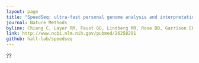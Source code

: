 ```yaml
---
layout: page
title: "SpeedSeq: ultra-fast personal genome analysis and interpretation"
journal: Nature Methods
byline: Chiang C, Layer RM, Faust GG, Lindberg MR, Rose DB, Garrison EP, Marth GT, Quinlan AR, Hall IM. 2015.
link: http://www.ncbi.nlm.nih.gov/pubmed/26258291
github: hall-lab/speedseq
---
```


??